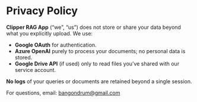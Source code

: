 # Privacy Policy

**Clipper RAG App** (“we”, “us”) does not store or share your data beyond 
what you explicitly upload. We use:

- **Google OAuth** for authentication.  
- **Azure OpenAI** purely to process your documents; no personal data is stored.  
- **Google Drive API** (if used) only to read files you’ve shared with our service account.  

**No logs** of your queries or documents are retained beyond a single session.

For questions, email: bangondrum@gmail.com
